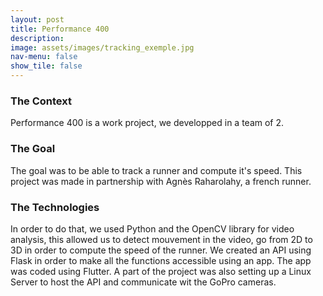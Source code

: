 ```yaml
---
layout: post
title: Performance 400
description:
image: assets/images/tracking_exemple.jpg
nav-menu: false
show_tile: false
---
```

<h3>The Context</h3>
<p>Performance 400 is a work project, we developped in a team of 2.</p>
<h3>The Goal</h3>
<p>The goal was to be able to track a runner and compute it's speed. This project was made in partnership with Agnès Raharolahy, a french runner.</p>
<h3>The Technologies</h3>
<p>In order to do that, we used Python and the OpenCV library for video analysis, this allowed us to detect mouvement in the video, go from 2D to 3D in order to compute the speed of the runner. We created an API using Flask in order to make all the functions accessible using an app. The app was coded using Flutter.
A part of the project was also setting up a Linux Server to host the API and communicate wit the GoPro cameras.</p>
